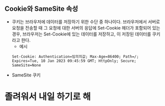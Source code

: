 ## Cookie와 SameSite 속성

- 쿠키는 브라우저에 데이터를 저장하기 위한 수단 중 하나이다. 브라우저에서 서버로 요청을 전송할 때 그 요청에 대한 서버의 응답에 Set-Cookie 헤더가 포함되어 있는 경우, 브라우저는 Set-Cookie에 있는 데이터를 저장하고, 이 저장된 데이터를 쿠키라고 한다.
  - 예시
  ```
  Set-Cookie: Authentication=임의의값; Max-Age=86400; Path=/; Expires=Tue, 10 Jan 2023 09:45:59 GMT; HttpOnly; Secure; SameSite=None
  ```
- SameSite 쿠키

# 졸려워서 내일 하기로 해
